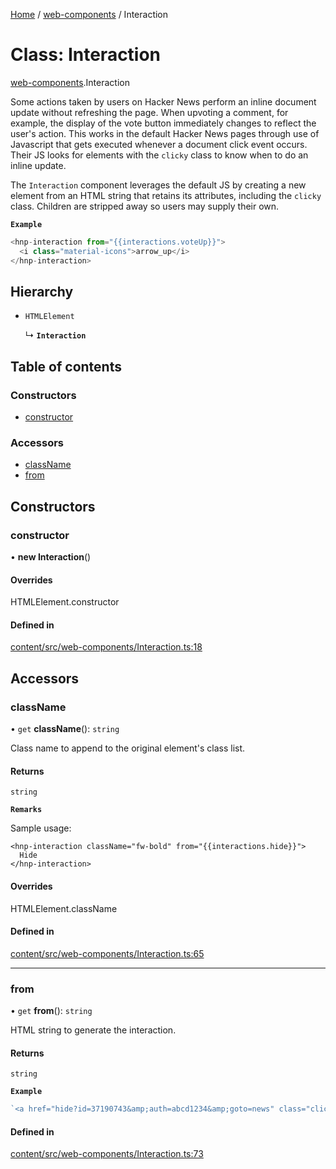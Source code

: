 [Home](../README.md) / [web-components](../modules/web_components.md) / Interaction

# Class: Interaction

[web-components](../modules/web_components.md).Interaction

Some actions taken by users on Hacker News perform an inline document update
without refreshing the page. When upvoting a comment, for example, the
display of the vote button immediately changes to reflect the user's action.
This works in the default Hacker News pages through use of Javascript that
gets executed whenever a document click event occurs. Their JS looks for
elements with the `clicky` class to know when to do an inline update.

The `Interaction` component leverages the default JS by creating a new
element from an HTML string that retains its attributes, including the
`clicky` class. Children are stripped away so users may supply their own.

**`Example`**

```ts
<hnp-interaction from="{{interactions.voteUp}}">
  <i class="material-icons">arrow_up</i>
</hnp-interaction>
```

## Hierarchy

- `HTMLElement`

  ↳ **`Interaction`**

## Table of contents

### Constructors

- [constructor](web_components.Interaction.md#constructor)

### Accessors

- [className](web_components.Interaction.md#classname)
- [from](web_components.Interaction.md#from)

## Constructors

### constructor

• **new Interaction**()

#### Overrides

HTMLElement.constructor

#### Defined in

[content/src/web-components/Interaction.ts:18](https://github.com/dan-lovelace/hacker-news-pro/blob/442f6cf/packages/content/src/web-components/Interaction.ts#L18)

## Accessors

### className

• `get` **className**(): `string`

Class name to append to the original element's class list.

#### Returns

`string`

**`Remarks`**

Sample usage:
```
<hnp-interaction className="fw-bold" from="{{interactions.hide}}">
  Hide
</hnp-interaction>
```

#### Overrides

HTMLElement.className

#### Defined in

[content/src/web-components/Interaction.ts:65](https://github.com/dan-lovelace/hacker-news-pro/blob/442f6cf/packages/content/src/web-components/Interaction.ts#L65)

___

### from

• `get` **from**(): `string`

HTML string to generate the interaction.

#### Returns

`string`

**`Example`**

```ts
`<a href="hide?id=37190743&amp;auth=abcd1234&amp;goto=news" class="clicky hider"></a>`
```

#### Defined in

[content/src/web-components/Interaction.ts:73](https://github.com/dan-lovelace/hacker-news-pro/blob/442f6cf/packages/content/src/web-components/Interaction.ts#L73)
